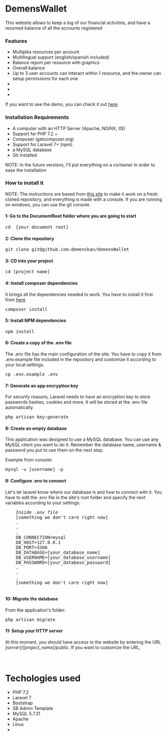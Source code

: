 <h1>DemensWallet</h1>

<p>This website allows to keep a log of our financial activities, and have a resumed balance of all the accounts registered</p>

<h3>Features</h3>
<ul>
    <li>Multiples resources per account</li>
    <li>Multilingual support (english/spanish included) </li>
    <li>Balance report per resource with graphics</li>
    <li>Overall balance</li>
    <li>Up to 3 user accounts can interact within 1 resource, and the owner can setup permissions for each one</li>
    <li></li>
    <li></li>
    <li></li>
</ul>

If you want to see the demo, you can check it out <a href="https://githubpages.com/blabla">here</a>.

<h3>Installation Requirements</h3>

<ul>
    <li>A computer with an HTTP Server (Apache, NGINX, IIS)</li>
    <li>Support for PHP 7.2 + </li>
    <li>Composer (getcomposer.org)</li>
    <li>Support for Laravel 7+ (npm)</li>
    <li>a MySQL database</li>
    <li>Git installed</li>
</ul>
NOTE: In the future versions, I'll put everything on a container in order to ease the installation

<h3>How to install it</h3>
<div class="">
    NOTE: The instructions are based from <a href="https://devmarketer.io/learn/setup-laravel-project-cloned-github-com/">this site</a> to make it work on a fresh cloned repository, and everything is made with a console. If you are running on windows, you can use the git console.
</div>
<h4>1: Go to the DocumentRoot folder where you are going to start</h4>
<pre>cd  [your_document_root] </pre>

<h4>2: Clone the repository</h4>
<pre>git clone git@github.com:demenskan/demensWallet</pre>

<h4>3: CD into your project</h4>
<pre>cd [project_name]</pre>

<h4>4: Install composer dependencies</h4>
It brings all the dependencies needed to work. You have to install it first from <a href="https://getcomposer.org">here</a>
<pre>composer install</pre>

<h4>5: Install NPM dependencies</h4>
<pre>npm install</pre>

<h4>6: Create a copy of the .env file</h4>
The .env file has the main configuration of the site.
You have to copy it from .env.example file included in the
repository and customize it according to your local settings.
<pre>cp .env.example .env</pre>

<h4>7: Generate an app encryption key</h4>
For security reasons, Laravel needs to have an encryption key
to store passwords hashes, cookies and more. It will be stored
at the .env file automatically.
<pre>php artisan key:generate</pre>

<h4>8: Create an empty database</h4>
This application was designed to use a MySQL database. You can
use any MySQL client you want to do it. Remember the database name,
username & password you put to use them on the next step.
<p>Example from console:</p>
<pre>mysql -u [username] -p </pre>

<h4>9: Configure .env to connect</h4>
Let's let laravel know where our database is and how to connect
with it. You have to edit the .env file in the site's root folder
and specify the next variables according to your settings.
<pre>
    <i>Inside .env file</i>
    [something we don't care right now]
    .
    .
    .
    DB_CONNECTION=mysql
    DB_HOST=127.0.0.1
    DB_PORT=3306
    DB_DATABASE=[your_database_name]
    DB_USERNAME=[your_database_username]
    DB_PASSWORD=[your_database_password]
    .
    .
    .
    [something we don't care right now]

</pre>

<h4>10: Migrate the database</h4>
From the application's folder:
<pre>php artisan migrate</pre>

<h4>11: Setup your HTTP server</h4>
At this moment, you should have access to the website by entering the
URL <i>[server]/[project_name]/public</i>. If you want to customize the URL, 
<pre></pre>

<h4></h4>
<pre></pre>


<h1>Techologies used</h1>
<ul>
    <li>PHP 7.2</li>
    <li>Laravel 7</li>
    <li>Bootstrap</li>
    <li>SB Admin Template</li>
    <li>MySQL 5.7.31</li>
    <li>Apache</li>
    <li>Linux</li>
    <li></li>

</ul>
